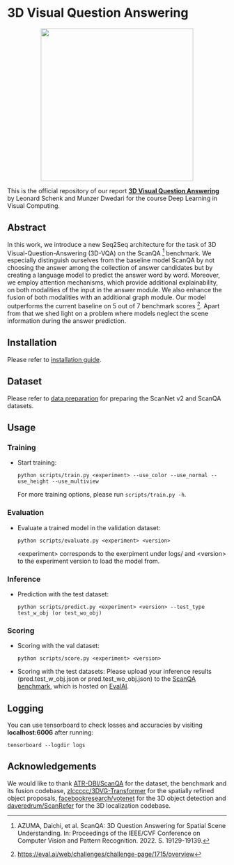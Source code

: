 # 3D Visual Question Answering

<p align="center"><img width="350" src="./docs/model.png"></p>

This is the official repository of our report [**3D Visual Question Answering**](./docs/3D_Visual_Question_Answering.pdf) by Leonard Schenk and Munzer Dwedari for the course Deep Learning in Visual Computing.
## Abstract
In this work, we introduce a new Seq2Seq architecture for the task of 3D Visual-Question-Answering (3D-VQA) on the ScanQA [^scanqa] benchmark. We especially distinguish ourselves from the baseline model ScanQA by not choosing the answer among the collection of answer candidates but by creating a language model to predict the answer word by word. Moreover, we employ attention mechanisms, which provide additional explainability, on both modalities of the input in the answer module. We also enhance the fusion of both modalities with an additional graph module. Our model outperforms the current baseline on 5 out of 7 benchmark scores [^scores]. Apart from that we shed light on a problem where models neglect the scene information during the answer prediction.

[^scanqa]: AZUMA, Daichi, et al. ScanQA: 3D Question Answering for Spatial Scene Understanding. In: Proceedings of the IEEE/CVF Conference on Computer Vision and Pattern Recognition. 2022. S. 19129-19139.
[^scores]: https://eval.ai/web/challenges/challenge-page/1715/overview
## Installation

Please refer to [installation guide](docs/installation.md).

## Dataset

Please refer to [data preparation](docs/dataset.md) for preparing the ScanNet v2 and ScanQA datasets.
## Usage

### Training
- Start training:

  ```shell
  python scripts/train.py <experiment> --use_color --use_normal --use_height --use_multiview
  ```

  For more training options, please run `scripts/train.py -h`.

### Evaluation
- Evaluate a trained model in the validation dataset:

  ```shell
  python scripts/evaluate.py <experiment> <version>
  ```
  \<experiment> corresponds to the exerpiment under logs/ and \<version> to the experiment version to load the model from.

### Inference
- Prediction with the test dataset:

  ```shell
  python scripts/predict.py <experiment> <version> --test_type test_w_obj (or test_wo_obj)
  ```
  
### Scoring
- Scoring with the val dataset:

  ```shell
  python scripts/score.py <experiment> <version>
  ```
  
- Scoring with the test datasets:
  Please upload your inference results (pred.test_w_obj.json or pred.test_wo_obj.json) to the [ScanQA benchmark](https://eval.ai/web/challenges/challenge-page/1715/overview), which is hosted on [EvalAI](https://eval.ai/). 

## Logging

You can use tensorboard to check losses and accuracies by visiting <b>localhost:6006</b> after running:
```shell
tensorboard --logdir logs
```

## Acknowledgements
We would like to thank [ATR-DBI/ScanQA](https://github.com/ATR-DBI/ScanQA) for the dataset, the benchmark and its fusion codebase, [zlccccc/3DVG-Transformer](https://github.com/zlccccc/3DVG-Transformer) for the spatially refined object proposals, [facebookresearch/votenet](https://github.com/facebookresearch/votenet) for the 3D object detection and [daveredrum/ScanRefer](https://github.com/daveredrum/ScanRefer) for the 3D localization codebase.

